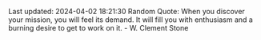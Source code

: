 Last updated: 2024-04-02 18:21:30
Random Quote: When you discover your mission, you will feel its demand. It will fill you with enthusiasm and a burning desire to get to work on it. - W. Clement Stone